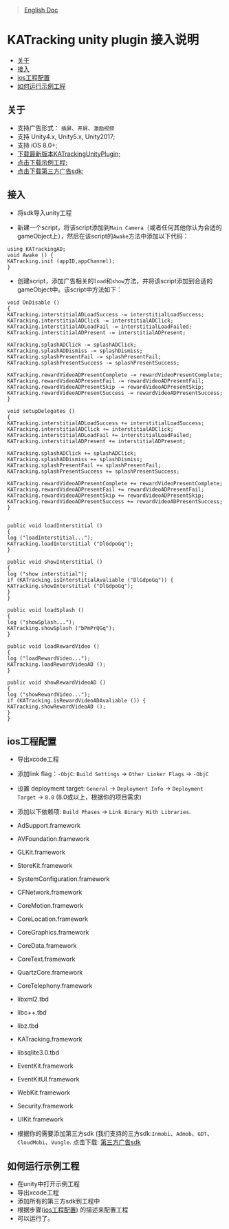 >[English Doc](https://github.com/KATracking/KATrackingAd/blob/master/KATrackingAd_Unity/README.md)

# KATracking unity plugin 接入说明

* [关于](#start)
* [接入](#step1)
* [ios工程配置](#step2)
* [如何运行示例工程](#step3)

## <a name="start">关于</a>


* 支持广告形式： `插屏`、`开屏`、`激励视频`
* 支持 Unity4.x, Unity5.x, Unity2017;
* 支持 iOS 8.0+;
* [下载最新版本KATrackingUnityPlugin;](https://github.com/KATracking/KATrackingAd/blob/master/KATrackingAd_Unity/KATrackingUnityPlugin.unitypackage.zip)
* [点击下载示例工程;](https://github.com/KATracking/KATrackingAd/tree/master/KATrackingAd_Unity/KATrackingUnitySampleProj)
* [点击下载第三方广告sdk;](https://github.com/KATracking/KATrackingAd/blob/master/KATrackingAd_iOS/MediationSDK.zip) 



## <a name="step1">接入</a>

* 将sdk导入unity工程

* 新建一个script，将该script添加到`Main Camera`（或者任何其他你认为合适的gameObject上），然后在该script的`Awake`方法中添加以下代码：
```
using KATrackingAD;
void Awake () {
KATracking.init (appID,appChannel);
}
```

* 创建script，添加广告相关的`load`和`show`方法，并将该script添加到合适的gameObject中。该script中方法如下：

```
void OnDisable ()
{
KATracking.interstitialADLoadSuccess -= interstitialLoadSuccess;
KATracking.interstitialADClick -= interstitialADClick;
KATracking.interstitialADLoadFail -= interstitialLoadFailed;
KATracking.interstitialADPresent -= interstitialADPresent;

KATracking.splashADClick -= splashADClick;
KATracking.splashADDismiss -= splashDismiss;
KATracking.splashPresentFail -= splashPresentFail;
KATracking.splashPresentSuccess -= splashPresentSuccess;

KATracking.rewardVideoADPresentComplete -= rewardVideoPresentComplete;
KATracking.rewardVideoADPresentFail -= rewardVideoADPresentFail;
KATracking.rewardVideoADPresentSkip -= rewardVideoADPresentSkip;
KATracking.rewardVideoADPresentSuccess -= rewardVideoADPresentSuccess;
}

void setupDelegates ()
{
KATracking.interstitialADLoadSuccess += interstitialLoadSuccess;
KATracking.interstitialADClick += interstitialADClick;
KATracking.interstitialADLoadFail += interstitialLoadFailed;
KATracking.interstitialADPresent += interstitialADPresent;

KATracking.splashADClick += splashADClick;
KATracking.splashADDismiss += splashDismiss;
KATracking.splashPresentFail += splashPresentFail;
KATracking.splashPresentSuccess += splashPresentSuccess;

KATracking.rewardVideoADPresentComplete += rewardVideoPresentComplete;
KATracking.rewardVideoADPresentFail += rewardVideoADPresentFail;
KATracking.rewardVideoADPresentSkip += rewardVideoADPresentSkip;
KATracking.rewardVideoADPresentSuccess += rewardVideoADPresentSuccess;
}


public void loadInterstitial ()
{
log ("loadInterstitial...");
KATracking.loadInterstitial ("DlGdpoGq");
}

public void showInterstitial ()
{
log ("show interstitial");
if (KATracking.isInterstitialAvaliable ("DlGdpoGq")) {
KATracking.showInterstitial ("DlGdpoGq");
}
}

public void loadSplash ()
{
log ("showSplash...");
KATracking.showSplash ("bPmPrQGq");
}

public void loadRewardVideo ()
{
log ("loadRewardVideo...");
KATracking.loadRewardVideoAD ();
}

public void showRewardVideoAD ()
{
log ("showRewardVideo...");
if (KATracking.isRewardVideoADAvaliable ()) {
KATracking.showRewardVideoAD ();
}
}
```

## <a name="step2">ios工程配置</a>

*  导出xcode工程
*  添加link flag：`-ObjC`: `Build Settings` -> `Other Linker Flags` -> `-ObjC`
*  设置 deployment target: `General` -> `Deployment Info` -> `Deployment Target` -> `8.0` (8.0或以上，根据你的项目需求)
*  添加以下依赖项: `Build Phases` -> `Link Binary With Libraries`.
* AdSupport.framework
* AVFoundation.framework
* GLKit.framework
* StoreKit.framework
* SystemConfiguration.framework
* CFNetwork.framework
* CoreMotion.framework
* CoreLocation.framework
* CoreGraphics.framework
* CoreData.framework
* CoreText.framework
* QuartzCore.framework
* CoreTelephony.framework
* libxml2.tbd
* libc++.tbd
* libz.tbd
* KATracking.framework
* libsqlite3.0.tbd
* EventKit.framework
* EventKitUI.framework
* WebKit.framework
* Security.framework
* UIKit.framework

*  根据你的需要添加第三方sdk (我们支持的三方sdk:`Inmobi`、`Admob`、`GDT`、`CloudMobi`、`Vungle`. 点击下载: [第三方广告sdk](https://github.com/KATracking/KATrackingAd/blob/master/KATrackingAd_iOS/MediationSDK.zip)

## <a name="step3">如何运行示例工程</a>

* 在unity中打开示例工程
* 导出xcode工程
* 添加所有的第三方sdk到工程中
* 根据步骤([ios工程配置](#step2)) 的描述来配置工程
* 可以运行了。

